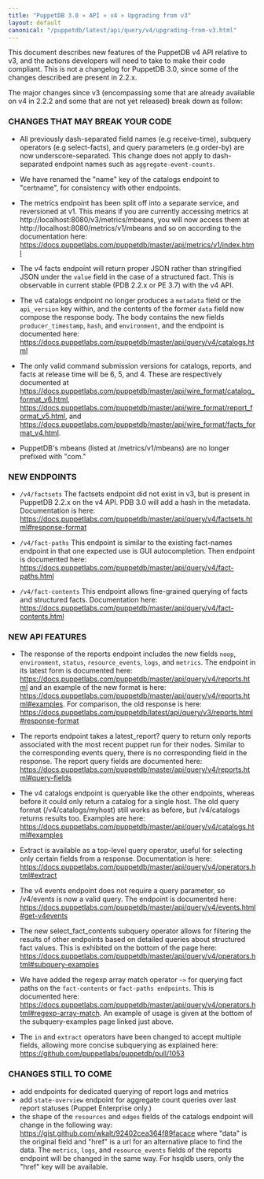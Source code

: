 ```yaml
---
title: "PuppetDB 3.0 » API » v4 » Upgrading from v3"
layout: default
canonical: "/puppetdb/latest/api/query/v4/upgrading-from-v3.html"
---
```


This document describes new features of the PuppetDB v4 API relative to v3,
and the actions developers will need to take to make their code compliant. This
is not a changelog for PuppetDB 3.0, since some of the changes described are
present in 2.2.x.

The major changes since v3 (encompassing some that are already available on v4
in 2.2.2 and some that are not yet released) break down as follow:

### CHANGES THAT MAY BREAK YOUR CODE

* All previously dash-separated field names (e.g receive-time), subquery
  operators (e.g select-facts), and query parameters (e.g order-by) are now
  underscore-separated. This change does not apply to dash-separated endpoint
  names such as `aggregate-event-counts`.

* We have renamed the "name" key of the catalogs endpoint to "certname", for
  consistency with other endpoints.

* The metrics endpoint has been split off into a separate service, and
  reversioned at v1. This means if you are currently accessing metrics at
  http://localhost:8080/v3/metrics/mbeans, you will now access them at
  http://localhost:8080/metrics/v1/mbeans and so on according to the documentation
  here: https://docs.puppetlabs.com/puppetdb/master/api/metrics/v1/index.html

* The v4 facts endpoint will return proper JSON rather than stringified JSON
  under the `value` field in the case of a structured fact. This is observable
  in current stable (PDB 2.2.x or PE 3.7) with the v4 API.

* The v4 catalogs endpoint no longer produces a `metadata` field or the
  `api_version` key within, and the contents of the former `data` field now
  compose the response body. The body contains the new fields
  `producer_timestamp`, `hash`, and `environment`, and the endpoint is
  documented here:
  https://docs.puppetlabs.com/puppetdb/master/api/query/v4/catalogs.html

* The only valid command submission versions for catalogs, reports, and facts
  at release time will be 6, 5, and 4. These are respectively documented at
  https://docs.puppetlabs.com/puppetdb/master/api/wire_format/catalog_format_v6.html,
  https://docs.puppetlabs.com/puppetdb/master/api/wire_format/report_format_v5.html,
  and
  https://docs.puppetlabs.com/puppetdb/master/api/wire_format/facts_format_v4.html.

* PuppetDB's mbeans (listed at /metrics/v1/mbeans) are no longer prefixed with
  "com."

### NEW ENDPOINTS

* `/v4/factsets` The factsets endpoint did not exist in v3, but is present in
  PuppetDB 2.2.x on the v4 API. PDB 3.0 will add a hash in the metadata.
  Documentation is here:
  https://docs.puppetlabs.com/puppetdb/master/api/query/v4/factsets.html#response-format

* `/v4/fact-paths` This endpoint is similar to the existing fact-names endpoint
  in that one expected use is GUI autocompletion. Then endpoint is documented
  here:
  https://docs.puppetlabs.com/puppetdb/master/api/query/v4/fact-paths.html

* `/v4/fact-contents` This endpoint allows fine-grained querying of facts and
  structured facts. Documentation here:
  https://docs.puppetlabs.com/puppetdb/master/api/query/v4/fact-contents.html

### NEW API FEATURES

* The response of the reports endpoint includes the new fields `noop`,
  `environment`, `status`, `resource_events`, `logs`, and `metrics`.  The
  endpoint in its latest form is documented here:
  https://docs.puppetlabs.com/puppetdb/master/api/query/v4/reports.html and an
  example of the new format is here:
  https://docs.puppetlabs.com/puppetdb/master/api/query/v4/reports.html#examples.
  For comparison, the old response is here:
  https://docs.puppetlabs.com/puppetdb/latest/api/query/v3/reports.html#response-format

* The reports endpoint takes a latest_report? query to return only reports
  associated with the most recent puppet run for their nodes. Similar to the
  corresponding events query, there is no corresponding field in the response.
  The report query fields are documented here:
  https://docs.puppetlabs.com/puppetdb/master/api/query/v4/reports.html#query-fields

* The v4 catalogs endpoint is queryable like the other endpoints, whereas
  before it could only return a catalog for a single host. The old query format
  (/v4/catalogs/myhost) still works as before, but /v4/catalogs returns results
  too. Examples are here:
  https://docs.puppetlabs.com/puppetdb/master/api/query/v4/catalogs.html#examples

* Extract is available as a top-level query operator, useful for selecting only
  certain fields from a response. Documentation is here:
  https://docs.puppetlabs.com/puppetdb/master/api/query/v4/operators.html#extract

* The v4 events endpoint does not require a query parameter, so /v4/events is
  now a valid query. The endpoint is documented here:
  https://docs.puppetlabs.com/puppetdb/master/api/query/v4/events.html#get-v4events

* The new select_fact_contents subquery operator allows for filtering the
  results of other endpoints based on detailed queries about structured fact
  values. This is exhibited on the bottom of the page here:
  https://docs.puppetlabs.com/puppetdb/master/api/query/v4/operators.html#subquery-examples

* We have added the regexp array match operator `~>` for querying fact paths on
  the `fact-contents` or `fact-paths endpoints`. This is documented here:
  https://docs.puppetlabs.com/puppetdb/master/api/query/v4/operators.html#regexp-array-match.
  An example of usage is given at the bottom of the subquery-examples page
  linked just above.

* The `in` and `extract` operators have been changed to accept multiple fields,
  allowing more concise subquerying as explained here:
  https://github.com/puppetlabs/puppetdb/pull/1053

### CHANGES STILL TO COME

  * add endpoints for dedicated querying of report logs and metrics
  * add `state-overview` endpoint for aggregate count queries over last report
  statuses (Puppet Enterprise only.)
  * the shape of the `resources` and `edges` fields of the catalogs endpoint
  will change in the following way:
  https://gist.github.com/wkalt/92402cea364f89facace where "data" is the
  original field and "href" is a url for an alternative place to find the
  data. The `metrics`, `logs`, and `resource_events` fields of the reports
  endpoint will be changed in the same way. For hsqldb users, only the "href"
  key will be available.
